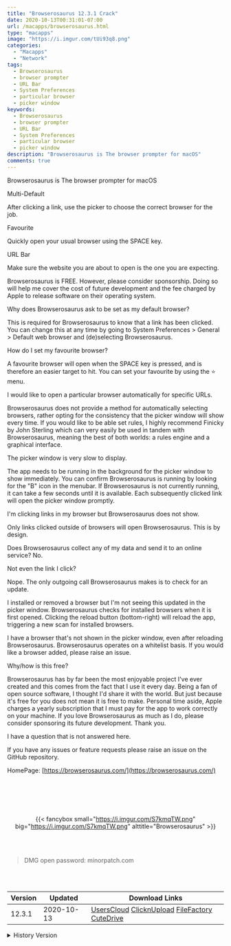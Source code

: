 ```yaml
---
title: "Browserosaurus 12.3.1 Crack"
date: 2020-10-13T00:31:01-07:00
url: /macapps/browserosaurus.html
type: "macapps"
image: "https://i.imgur.com/tUi93q8.png"
categories:
  - "Macapps"
  - "Network"
tags:
  - Browserosaurus
  - browser prompter
  - URL Bar
  - System Preferences
  - particular browser
  - picker window
keywords:
  - Browserosaurus
  - browser prompter
  - URL Bar
  - System Preferences
  - particular browser
  - picker window
description: "Browserosaurus is The browser prompter for macOS"
comments: true
---
```


Browserosaurus is The browser prompter for macOS

Multi-Default

After clicking a link, use the picker to choose the correct browser for the job.



Favourite

Quickly open your usual browser using the SPACE key.


URL Bar

Make sure the website you are about to open is the one you are expecting.

Browserosaurus is FREE. However, please consider sponsorship. Doing so will help me cover the cost of future development and the fee charged by Apple to release software on their operating system.

Why does Browserosaurus ask to be set as my default browser?

This is required for Browserosaurus to know that a link has been clicked. You can change this at any time by going to System Preferences > General > Default web browser and (de)selecting Browserosaurus.

How do I set my favourite browser?

A favourite browser will open when the SPACE key is pressed, and is therefore an easier target to hit. You can set your favourite by using the ⭐️ menu.

I would like to open a particular browser automatically for specific URLs.

Browserosaurus does not provide a method for automatically selecting browsers, rather opting for the consistency that the picker window will show every time. If you would like to be able set rules, I highly recommend Finicky by John Sterling which can very easily be used in tandem with Browserosaurus, meaning the best of both worlds: a rules engine and a graphical interface.

The picker window is very slow to display.

The app needs to be running in the background for the picker window to show immediately. You can confirm Browserosaurus is running by looking for the "B" icon in the menubar. If Browserosaurus is not currently running, it can take a few seconds until it is available. Each subsequently clicked link will open the picker window promptly.

I'm clicking links in my browser but Browserosaurus does not show.

Only links clicked outside of browsers will open Browserosaurus. This is by design.

Does Browserosaurus collect any of my data and send it to an online service?
No.

Not even the link I click?

Nope. The only outgoing call Browserosaurus makes is to check for an update.

I installed or removed a browser but I'm not seeing this updated in the picker window.
Browserosaurus checks for installed browsers when it is first opened. Clicking the reload button (bottom-right) will reload the app, triggering a new scan for installed browsers.

I have a browser that's not shown in the picker window, even after reloading Browserosaurus.
Browserosaurus operates on a whitelist basis. If you would like a browser added, please raise an issue.

Why/how is this free?

Browserosaurus has by far been the most enjoyable project I've ever created and this comes from the fact that I use it every day. Being a fan of open source software, I thought I'd share it with the world. But just because it's free for you does not mean it is free to make. Personal time aside, Apple charges a yearly subscription that I must pay for the app to work correctly on your machine. If you love Browserosaurus as much as I do, please consider sponsoring its future development. Thank you.

I have a question that is not answered here.

If you have any issues or feature requests please raise an issue on the GitHub repository.

HomePage: [https://browserosaurus.com/](https://browserosaurus.com/)

<br/>
<br/>
<script async src="https://pagead2.googlesyndication.com/pagead/js/adsbygoogle.js"></script>
<ins class="adsbygoogle"
     style="display:block; text-align:center;"
     data-ad-layout="in-article"
     data-ad-format="fluid"
     data-ad-client="ca-pub-8746275014476192"
     data-ad-slot="5144997159"></ins>
<script>
     (adsbygoogle = window.adsbygoogle || []).push({});
</script>
<br/>
<br/>


<center>

{{< fancybox small="https://i.imgur.com/S7kmqTW.png" big="https://i.imgur.com/S7kmqTW.png" alttitle="Browserosaurus" >}}

</center>

<br/>
<br/>


> DMG open password: minorpatch.com

<br/>

<br/>
<div id="history_version" class="history_version">

| Version | Updated | Download Links |
| ---- | ---- | ---- |
| 12.3.1 | 2020-10-13 | [UsersCloud](https://ouo.io/FVKm9il)   [ClicknUpload](https://ouo.io/uIItF8)   [FileFactory](https://ouo.io/R52cRgn)   [CuteDrive](https://ouo.io/iVjyU2) |
<details>
<summary>History Version</summary>

| Version | Updated | Download Links |
| ---- | ---- | ---- |
| 12.3.0 | 2020-10-07 | [UsersCloud](https://ouo.io/9wuwTG)   [ClicknUpload](https://ouo.io/chCdCT)   [FileFactory](https://ouo.io/4mO106)   [CuteDrive](https://ouo.io/toQ5mm) |
| 12.2.4 | 2020-09-27 | [UsersCloud](https://ouo.io/EtUn49)   [ClicknUpload](https://ouo.io/Cp8uCOj)   [FileFactory](https://ouo.io/Ab1Laz)   [CuteDrive](https://ouo.io/h3UTwS) |
| 12.2.2 | 2020-09-24 | [UsersCloud](https://ouo.io/1s5RsJ)   [ClicknUpload](https://ouo.io/ns3zLZ)   [FileFactory](https://ouo.io/cFL6x8)   [CuteDrive](https://ouo.io/65wP3O) |
| 12.2.0 | 2020-09-19 | [UsersCloud](https://ouo.io/9tNAXK)   [ClicknUpload](https://ouo.io/feo8RW)   [FileFactory](https://ouo.io/XRHVoP)   [CuteDrive](https://ouo.io/U7LkdD) |
| 10.12.2 | 2020-08-08 | [UsersCloud](https://ouo.io/dVZJp9)   [ClicknUpload](https://ouo.io/LYcbE0)   [FileFactory](https://ouo.io/PziCxY)   [CuteDrive](https://ouo.io/HBKHse) |
| 10.12.1 | 2020-07-31 | [UsersCloud](https://ouo.io/a7bBZj)   [ClicknUpload](https://ouo.io/a7YnOm)   [FileFactory](https://ouo.io/RBkoSd)   [CuteDrive](https://ouo.io/z4yKNEs) |
</details>

</div>
